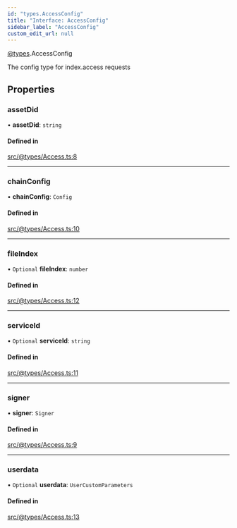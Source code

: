 ```yaml
---
id: "types.AccessConfig"
title: "Interface: AccessConfig"
sidebar_label: "AccessConfig"
custom_edit_url: null
---
```


[@types](../modules/types.md).AccessConfig

The config type for index.access requests

## Properties

### assetDid

• **assetDid**: `string`

#### Defined in

[src/@types/Access.ts:8](https://github.com/deltaDAO/nautilus/blob/40edf26/src/@types/Access.ts#L8)

___

### chainConfig

• **chainConfig**: `Config`

#### Defined in

[src/@types/Access.ts:10](https://github.com/deltaDAO/nautilus/blob/40edf26/src/@types/Access.ts#L10)

___

### fileIndex

• `Optional` **fileIndex**: `number`

#### Defined in

[src/@types/Access.ts:12](https://github.com/deltaDAO/nautilus/blob/40edf26/src/@types/Access.ts#L12)

___

### serviceId

• `Optional` **serviceId**: `string`

#### Defined in

[src/@types/Access.ts:11](https://github.com/deltaDAO/nautilus/blob/40edf26/src/@types/Access.ts#L11)

___

### signer

• **signer**: `Signer`

#### Defined in

[src/@types/Access.ts:9](https://github.com/deltaDAO/nautilus/blob/40edf26/src/@types/Access.ts#L9)

___

### userdata

• `Optional` **userdata**: `UserCustomParameters`

#### Defined in

[src/@types/Access.ts:13](https://github.com/deltaDAO/nautilus/blob/40edf26/src/@types/Access.ts#L13)
